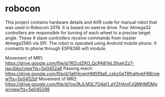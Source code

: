# robocon
This project contains hardware details and AVR code for manual robot that was used in Robocon 2019. 
It is based on swerve drive. Four Atmega32 controllers are responsible for turning of each wheel to a precise target angle. 
These 4 slave controllers receive commands from master Atmega2560 via SPI. 
The robot is operated using Android mobile phone. It connects to phone through ESP8266 wifi module.

Movement of MR1: https://drive.google.com/file/d/1RZcdZKO_QcPA8YeLSfsehZz7-IaqJbko/view?ts=5e0452a6
Passing mech: https://drive.google.com/file/d/1aKHcwnHMSf9a8_czkzGeTRfraIhykFKB/view?ts=5e0452bf
Movement of MR2: https://drive.google.com/file/d/1vg7AJLM3L7O4et1_eYZHAmFJQMHMDMgw/view?ts=5e045298
